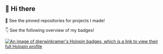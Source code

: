 ## 👋 Hi there

📌 See the pinned repositories for projects I made!

👇 See the following overview of my badges!

[![An image of @erwinkramer's Holopin badges, which is a link to view their full Holopin profile](https://holopin.me/erwinkramer)](https://holopin.io/@erwinkramer)

